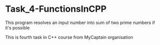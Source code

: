 # Task_4-FunctionsInCPP

This program resolves an input number into sum of two prime numbers if it's possible 

This is fourth task in C++ course from MyCaptain organisation
